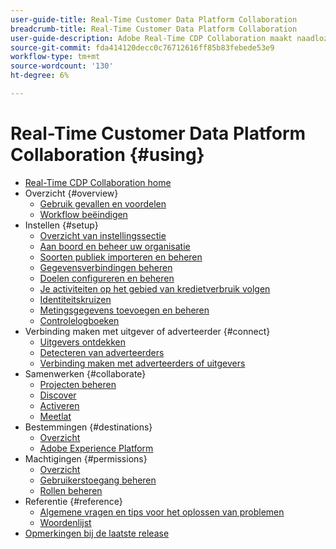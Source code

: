 ```yaml
---
user-guide-title: Real-Time Customer Data Platform Collaboration
breadcrumb-title: Real-Time Customer Data Platform Collaboration
user-guide-description: Adobe Real-Time CDP Collaboration maakt naadloze en veilige gegevensuitwisseling en samenwerking tussen adverteerders en uitgevers mogelijk, waardoor het publiek in real time inzicht krijgt en gepersonaliseerde marketingstrategieën mogelijk worden.
source-git-commit: fda414120decc0c76712616ff85b83febede53e9
workflow-type: tm+mt
source-wordcount: '130'
ht-degree: 6%

---
```



# Real-Time Customer Data Platform Collaboration {#using}

* [Real-Time CDP Collaboration home](./home.md)
* Overzicht {#overview}
   * [Gebruik gevallen en voordelen](./use-cases-benefits.md)
   * [Workflow beëindigen](./end-to-end-workflow.md)
* Instellen {#setup}
   * [Overzicht van instellingssectie](./setup/setup-overview.md)
   * [Aan boord en beheer uw organisatie](./setup/onboard-organization.md)
   * [Soorten publiek importeren en beheren](./setup/onboard-audiences.md)
   * [Gegevensverbindingen beheren](./setup/manage-data-connection.md)
   * [Doelen configureren en beheren](./setup/manage-destinations.md)
   * [Je activiteiten op het gebied van kredietverbruik volgen](/help/guide/setup/my-activity.md)
   * [Identiteitskruizen](./setup/identity-crosswalk.md)
   * [Metingsgegevens toevoegen en beheren](./setup/onboard-measurement-data.md)
   * [Controlelogboeken](./setup/audit-logs.md)
* Verbinding maken met uitgever of adverteerder {#connect}
   * [Uitgevers ontdekken](./connect/discover-publishers.md)
   * [Detecteren van adverteerders](./connect/discover-advertisers.md)
   * [Verbinding maken met adverteerders of uitgevers](./connect/establishing-connections.md)
* Samenwerken {#collaborate}
   * [Projecten beheren](./collaborate/manage-projects.md)
   * [Discover](./collaborate/discover.md)
   * [Activeren](./collaborate/activate.md)
   * [Meetlat](./collaborate/measure.md)
* Bestemmingen {#destinations}
   * [Overzicht](./destinations/overview.md)
   * [Adobe Experience Platform](./destinations/experience-platform.md)
* Machtigingen {#permissions}
   * [Overzicht](/help/guide/permissions/overview.md)
   * [Gebruikerstoegang beheren](/help/guide/permissions/manage-user-access.md)
   * [Rollen beheren](/help/guide/permissions/manage-roles.md)
* Referentie {#reference}
   * [Algemene vragen en tips voor het oplossen van problemen](./faqs/common-questions.md)
   * [Woordenlijst](./glossary.md)
* [Opmerkingen bij de laatste release](/help/guide/release-notes/latest.md)
